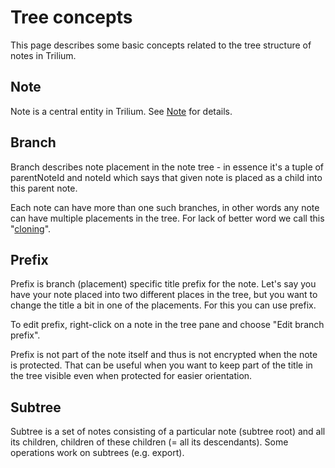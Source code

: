 # Tree concepts
This page describes some basic concepts related to the tree structure of notes in Trilium.

Note
----

Note is a central entity in Trilium. See [Note](note.md) for details.

Branch
------

Branch describes note placement in the note tree - in essence it's a tuple of parentNoteId and noteId which says that given note is placed as a child into this parent note.

Each note can have more than one such branches, in other words any note can have multiple placements in the tree. For lack of better word we call this "[cloning](cloning-notes.md)".

Prefix
------

Prefix is branch (placement) specific title prefix for the note. Let's say you have your note placed into two different places in the tree, but you want to change the title a bit in one of the placements. For this you can use prefix.

To edit prefix, right-click on a note in the tree pane and choose "Edit branch prefix".

Prefix is not part of the note itself and thus is not encrypted when the note is protected. That can be useful when you want to keep part of the title in the tree visible even when protected for easier orientation.

Subtree
-------

Subtree is a set of notes consisting of a particular note (subtree root) and all its children, children of these children (= all its descendants). Some operations work on subtrees (e.g. export).
